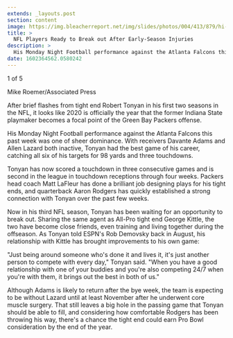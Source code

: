 ```yaml
--- 
extends: _layouts.post 
section: content 
image: https://img.bleacherreport.net/img/slides/photos/004/413/879/hi-res-b9080e40ff9c92fa11902d386b4f1304_crop_exact.jpg?w=1200&h=1200&q=75 
title: > 
  NFL Players Ready to Break out After Early-Season Injuries 
description: > 
  His Monday Night Football performance against the Atlanta Falcons this past week was one of sheer dominance.Tonyan has now scored a touchdown in three consecutive games and is second in the league in touchdown receptions through four weeks.Now in his third NFL season, Tonyan has been waiting for an opportunity to break out.Sharing the same agent as All-Pro tight end George Kittle, the two have become close friends, even training and living together during the offseason.Although Adams is likely to return after the bye week, the team is expecting to be without Lazard until at least November after he underwent core muscle surgery. 
date: 1602364562.0580242 
--- 
```

1 of 5

Mike Roemer/Associated Press

After brief flashes from tight end Robert Tonyan in his first two seasons in the NFL, it looks like 2020 is officially the year that the former Indiana State playmaker becomes a focal point of the Green Bay Packers offense.

His Monday Night Football performance against the Atlanta Falcons this past week was one of sheer dominance. With receivers Davante Adams and Allen Lazard both inactive, Tonyan had the best game of his career, catching all six of his targets for 98 yards and three touchdowns.

Tonyan has now scored a touchdown in three consecutive games and is second in the league in touchdown receptions through four weeks. Packers head coach Matt LaFleur has done a brilliant job designing plays for his tight ends, and quarterback Aaron Rodgers has quickly established a strong connection with Tonyan over the past few weeks.

Now in his third NFL season, Tonyan has been waiting for an opportunity to break out. Sharing the same agent as All-Pro tight end George Kittle, the two have become close friends, even training and living together during the offseason. As Tonyan told ESPN's Rob Demovsky back in August, his relationship with Kittle has brought improvements to his own game:

"Just being around someone who's done it and lives it, it's just another person to compete with every day," Tonyan said. "When you have a good relationship with one of your buddies and you're also competing 24/7 when you're with them, it brings out the best in both of us."

Although Adams is likely to return after the bye week, the team is expecting to be without Lazard until at least November after he underwent core muscle surgery. That still leaves a big hole in the passing game that Tonyan should be able to fill, and considering how comfortable Rodgers has been throwing his way, there's a chance the tight end could earn Pro Bowl consideration by the end of the year.